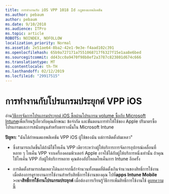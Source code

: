 ```yaml
---
title: การทำงานกับ iOS VPP 1018 Id กฎของแอพลิเคชัน
ms.author: pebaum
author: pebaum
ms.date: 9/10/2018
ms.audience: ITPro
ms.topic: article
ROBOTS: NOINDEX, NOFOLLOW
localization_priority: Normal
ms.assetid: 2e51ae64-8ba2-42e1-9e3e-f4aad102c391
ms.openlocfilehash: 65b9a727171a7551068717f6327f15e1aa8e6bed
ms.sourcegitcommit: dd43cc0a9470f98b8ef2a3787c823801d674c666
ms.translationtype: MT
ms.contentlocale: th-TH
ms.lasthandoff: 02/12/2019
ms.locfileid: "29917515"
---
```

# <a name="working-with-ios-vpp-applications"></a>การทำงานกับโปรแกรมประยุกต์ VPP iOS

อ่าน[วิธีการจัดการโปรแกรมประยุกต์ iOS ซื้อผ่านโปรแกรม volume ซื้อกับ Microsoft Intune](https://docs.microsoft.com/intune/vpp-apps-ios)เพื่อเรียนรู้เกี่ยวกับคุณลักษณะ ข้อจำกัด และขั้นตอนการทำให้ใช้ของ Apple ปริมาตรซื้อโปรแกรมและการสนับสนุนสำหรับตารางนั้นใน Microsoft Intune 
  
 **ปัญหา:** "ฉันได้กำหนดแอพลิเคชัน VPP iOS ผู้ใช้ของฉัน แต่การติดตั้งล้มเหลว" 
  
- ซึ่งสามารถเกิดขึ้นได้ถ้ามีใช้โทเค็น VPP เดียวระหว่างผู้ให้บริการการจัดการอุปกรณ์เคลื่อนที่หลาย ๆ โทเค็น VPP จากเครื่องคอมพิวเตอร์ Apple อาจใช้ได้กับผู้ให้บริการหนึ่งเท่านั้น ถ้าคุณใช้โทเค็น VPP กับผู้ให้บริการหลาย คุณต้องอัปโหลดโทเค็นการ Intune อีกครั้ง
    
- การติดตั้งสามารถล้มเหลวได้นอกจากนี้ถ้าจำนวนทั้งหมดที่ติดตั้งเกินจำนวนของสิทธิ์การใช้งาน เมื่อต้องการดูรายงานการใช้งานสำหรับสิทธิ์การใช้งานของคุณ ไปที่**apps Intune Mobile** \>เพจ**สิทธิ์การใช้งานโปรแกรมประยุกต์** เมื่อต้องการเรียนรู้วิธีการเพิ่มสิทธิ์การใช้งานใช้ ดู[บทความนี้](https://docs.microsoft.com/intune/vpp-apps-ios#revoking-app-licenses-and-deleting-tokens)
    

